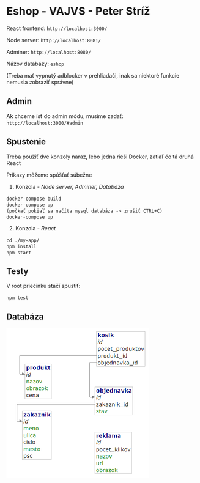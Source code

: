 # Eshop - VAJVS - Peter Stríž

React frontend: ```http://localhost:3000/```

Node server:  ```http://localhost:8081/```

Adminer: ```http://localhost:8080/```

Názov databázy: ```eshop```

(Treba mať vypnutý adblocker v prehliadači, inak sa niektoré funkcie nemusia zobraziť správne)

## Admin

Ak chceme ísť do admin módu, musíme zadať: ```http://localhost:3000/#admin```

## Spustenie

Treba použiť dve konzoly naraz, lebo jedna rieši Docker, zatiaľ čo tá druhá React

Príkazy môžeme spúšťať súbežne

1. Konzola - *Node server, Adminer, Databáza*
```
docker-compose build
docker-compose up
(počkať pokiaľ sa načíta mysql databáza -> zrušiť CTRL+C)
docker-compose up 
```
2. Konzola - *React*
```
cd ./my-app/
npm install
npm start
```

## Testy

V root priečinku stačí spustiť:

```
npm test
```


## Databáza

![Obrazok schemy](dokumentacia/schema.png)
